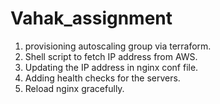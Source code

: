 # Vahak_assignment
1. provisioning autoscaling group via terraform.
2. Shell script to fetch IP address from AWS.
3. Updating the IP address in nginx conf file.
4. Adding health checks for the servers.
5. Reload nginx gracefully.
